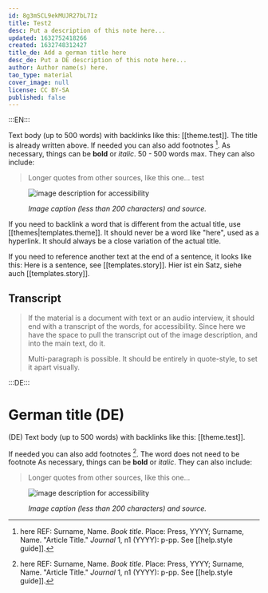 ```yaml
---
id: 8g3mSCL9ekMUJR27bL7Iz
title: Test2
desc: Put a description of this note here...
updated: 1632752418266
created: 1632748312427
title_de: Add a german title here
desc_de: Put a DE description of this note here...
author: Author name(s) here.
tao_type: material
cover_image: null
license: CC BY-SA
published: false
---
```


:::EN:::

Text body (up to 500 words) with backlinks like this: [[theme.test]]. The title is already written above.
If needed you can also add footnotes [^1]. 
As necessary, things can be **bold** or _italic_. 50 - 500 words max.
They can also include:
>Longer quotes from other sources, like this one...
test 

<figure>

![image description for accessibility](/images/example/hippo.jpg)

<figcaption>

_Image caption (less than 200 characters) and source._

</figcaption>

</figure>

If you need to backlink a word that is different from the actual title, use [[themes|templates.theme]].  It should never be a word like "here", used as a hyperlink. It should always be a close variation of the actual title.

If you need to reference another text at the end of a sentence, it looks like this: Here is a sentence, see [[templates.story]].
Hier ist ein Satz, siehe auch [[templates.story]].

<!-- And this allows us to leave notes to the others that are not visible in the preview. -->

## Transcript

>If the material is a document with text or an audio interview, it should end with a transcript of the words, for accessibility. Since here we have the space to pull the transcript out of the image description, and into the main text, do it.
>
>Multi-paragraph is possible. It should be entirely in quote-style, to set it apart visually.

[^1]: here REF: Surname, Name. _Book title_. Place: Press, YYYY; Surname, Name. "Article Title." _Journal_ 1, n1 (YYYY): p-pp. See [[help.style guide]].

:::DE:::

# German title (DE)

(DE) Text body (up to 500 words) with backlinks like this: [[theme.test]].

If needed you can also add footnotes [^1]. The word does not need to be footnote
As necessary, things can be **bold** or _italic_.
They can also include:
>Longer quotes from other sources, like this one...

<figure>

![image description for accessibility](/images/example/hippo.jpg)

<figcaption>

_Image caption (less than 200 characters) and source._

</figcaption>

</figure>

<!-- And this allows us to leave notes to the others that are not visible in the preview. -->

[^1]: here it links.
